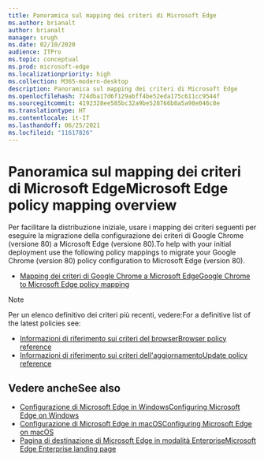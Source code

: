 ```yaml
---
title: Panoramica sul mapping dei criteri di Microsoft Edge
ms.author: brianalt
author: brianalt
manager: srugh
ms.date: 02/10/2020
audience: ITPro
ms.topic: conceptual
ms.prod: microsoft-edge
ms.localizationpriority: high
ms.collection: M365-modern-desktop
description: Panoramica sul mapping dei criteri di Microsoft Edge
ms.openlocfilehash: 724dba17d6f129abff4be52eda175c611cc9544f
ms.sourcegitcommit: 4192328ee585bc32a9be528766b8a5a98e046c8e
ms.translationtype: HT
ms.contentlocale: it-IT
ms.lasthandoff: 06/25/2021
ms.locfileid: "11617826"
---
```

# <a name="microsoft-edge-policy-mapping-overview"></a><span data-ttu-id="d8217-103">Panoramica sul mapping dei criteri di Microsoft Edge</span><span class="sxs-lookup"><span data-stu-id="d8217-103">Microsoft Edge policy mapping overview</span></span>

<span data-ttu-id="d8217-104">Per facilitare la distribuzione iniziale, usare i mapping dei criteri seguenti per eseguire la migrazione della configurazione dei criteri di Google Chrome (versione 80) a Microsoft Edge (versione 80).</span><span class="sxs-lookup"><span data-stu-id="d8217-104">To help with your initial deployment use the following policy mappings to migrate your Google Chrome (version 80) policy configuration to Microsoft Edge (version 80).</span></span>

- [<span data-ttu-id="d8217-105">Mapping dei criteri di Google Chrome a Microsoft Edge</span><span class="sxs-lookup"><span data-stu-id="d8217-105">Google Chrome to Microsoft Edge policy mapping</span></span>](microsoft-edge-policy-map-chrome-to-newedge.md)

> [!NOTE]
> <span data-ttu-id="d8217-106">Per un elenco definitivo dei criteri più recenti, vedere:</span><span class="sxs-lookup"><span data-stu-id="d8217-106">For a definitive list of the latest policies see:</span></span>
> - [<span data-ttu-id="d8217-107">Informazioni di riferimento sui criteri del browser</span><span class="sxs-lookup"><span data-stu-id="d8217-107">Browser policy reference</span></span>](microsoft-edge-policies.md)
> - [<span data-ttu-id="d8217-108">Informazioni di riferimento sui criteri dell'aggiornamento</span><span class="sxs-lookup"><span data-stu-id="d8217-108">Update policy reference</span></span>](microsoft-edge-update-policies.md)

## <a name="see-also"></a><span data-ttu-id="d8217-109">Vedere anche</span><span class="sxs-lookup"><span data-stu-id="d8217-109">See also</span></span>
- [<span data-ttu-id="d8217-110">Configurazione di Microsoft Edge in Windows</span><span class="sxs-lookup"><span data-stu-id="d8217-110">Configuring Microsoft Edge on Windows</span></span>](configure-microsoft-edge.md)
- [<span data-ttu-id="d8217-111">Configurazione di Microsoft Edge in macOS</span><span class="sxs-lookup"><span data-stu-id="d8217-111">Configuring Microsoft Edge on macOS</span></span>](configure-microsoft-edge-on-mac.md)
- [<span data-ttu-id="d8217-112">Pagina di destinazione di Microsoft Edge in modalità Enterprise</span><span class="sxs-lookup"><span data-stu-id="d8217-112">Microsoft Edge Enterprise landing page</span></span>](https://aka.ms/EdgeEnterprise)
